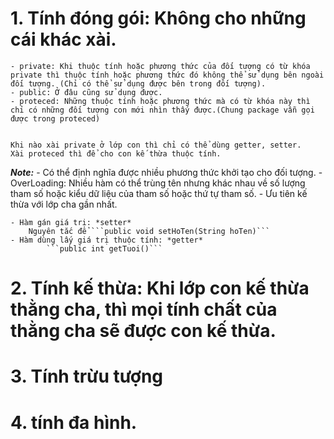 # 1. Tính đóng gói: Không cho những cái khác xài. 
    - private: Khi thuộc tính hoặc phương thức của đối tượng có từ khóa private thì thuộc tính hoặc phương thức đó không thể sử dụng bên ngoài đối tượng. (Chỉ có thể sử dụng được bên trong đối tượng).
    - public: Ở đâu cũng sử dụng được. 
    - proteced: Những thuộc tính hoặc phương thức mà có từ khóa này thì chỉ có những đối tượng con mới nhìn thấy được.(Chung package vẫn gọi được trong proteced)


    Khi nào xài private ở lớp con thì chỉ có thể dùng getter, setter.
    Xài proteced thì để cho con kế thừa thuộc tính. 
***Note:***
    - Có thể định nghĩa được nhiều phương thức khởi tạo cho đối tượng. 
    - OverLoading: Nhiều hàm có thể trùng tên nhưng khác nhau về số lượng tham số hoặc kiểu dữ liệu của tham số hoặc thứ tự tham số. 
    - Ưu tiên kế thừa với lớp cha gần nhất. 

    - Hàm gán giá trị: *setter*
        Nguyên tắc để ```public void setHoTen(String hoTen)```
    - Hàm dùng lấy giá trị thuộc tính: *getter*
            ```public int getTuoi()```
# 2. Tính kế thừa: Khi lớp con kế thừa thằng cha, thì mọi tính chất của thằng cha sẽ được con kế thừa. 

# 3. Tính trừu tượng
# 4. tính đa hình.